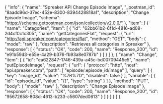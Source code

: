 {
  "info": {
    "name": "Spreaker API Change Episode Image",
    "_postman_id": "8aadd96d-37ec-452e-8300-8394428818a1",
    "description": "Change Episode Image",
    "schema": "https://schema.getpostman.com/json/collection/v2.0.0/"
  },
  "item": [
    {
      "name": "Categories",
      "item": [
        {
          "id": "62bb61b2-6f1d-4816-ad08-2d4cf0c1c305",
          "name": "getCategoriesFlat",
          "request": {
            "url": "http://api.spreaker.com/categories/flat",
            "method": "GET",
            "body": {
              "mode": "raw"
            },
            "description": "Retrieves all categories in Spreaker"
          },
          "response": [
            {
              "status": "OK",
              "code": 200,
              "name": "Response_200",
              "id": "e91b59d3-e55e-4a29-b376-fb93a8e0787b"
            }
          ]
        }
      ]
    },
    {
      "name": "Change",
      "item": [
        {
          "id": "ea622847-1746-439a-a45c-bd00709445e5",
          "name": "putEpisode<episode>Image",
          "request": {
            "url": {
              "protocol": "http",
              "host": "api.spreaker.com",
              "path": [
                "episode/:episode_id/image"
              ],
              "query": [
                {
                  "key": "image_id",
                  "value": "%7B%7D",
                  "disabled": false
                }
              ],
              "variable": [
                {
                  "id": "episode_id",
                  "value": "{}",
                  "type": "string"
                }
              ]
            },
            "method": "PUT",
            "body": {
              "mode": "raw"
            },
            "description": "Change Episode Image"
          },
          "response": [
            {
              "status": "OK",
              "code": 200,
              "name": "Response_200",
              "id": "95672658-808d-4613-b233-c5607ded0613"
            }
          ]
        }
      ]
    }
  ]
}